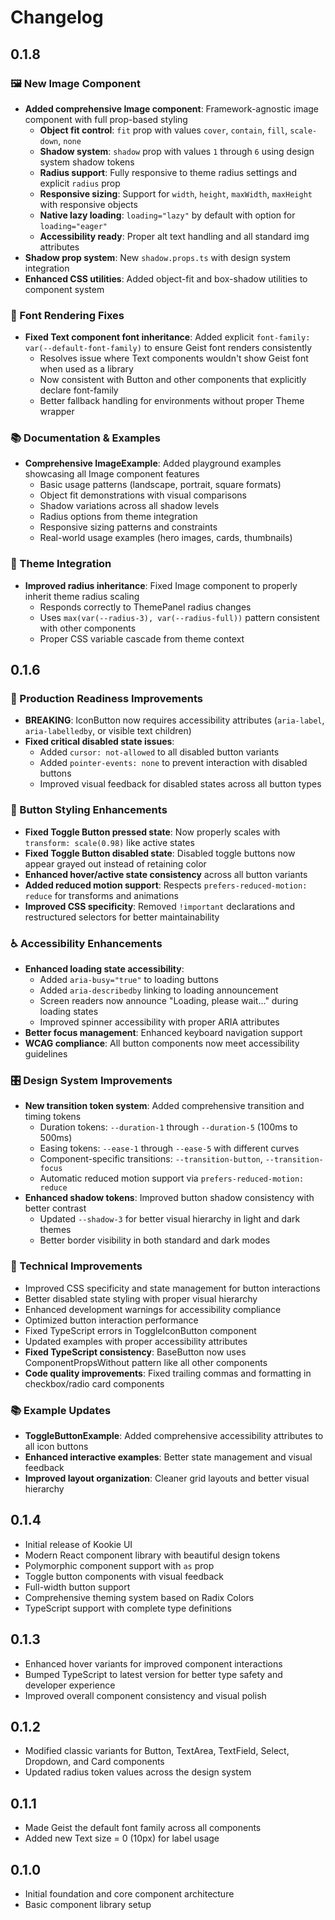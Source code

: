 # Changelog

## 0.1.8

### 🖼️ New Image Component

- **Added comprehensive Image component**: Framework-agnostic image component with full prop-based styling
  - **Object fit control**: `fit` prop with values `cover`, `contain`, `fill`, `scale-down`, `none`
  - **Shadow system**: `shadow` prop with values `1` through `6` using design system shadow tokens
  - **Radius support**: Fully responsive to theme radius settings and explicit `radius` prop
  - **Responsive sizing**: Support for `width`, `height`, `maxWidth`, `maxHeight` with responsive objects
  - **Native lazy loading**: `loading="lazy"` by default with option for `loading="eager"`
  - **Accessibility ready**: Proper alt text handling and all standard img attributes
- **Shadow prop system**: New `shadow.props.ts` with design system integration
- **Enhanced CSS utilities**: Added object-fit and box-shadow utilities to component system

### 🔧 Font Rendering Fixes

- **Fixed Text component font inheritance**: Added explicit `font-family: var(--default-font-family)` to ensure Geist font renders consistently
  - Resolves issue where Text components wouldn't show Geist font when used as a library
  - Now consistent with Button and other components that explicitly declare font-family
  - Better fallback handling for environments without proper Theme wrapper

### 📚 Documentation & Examples

- **Comprehensive ImageExample**: Added playground examples showcasing all Image component features
  - Basic usage patterns (landscape, portrait, square formats)
  - Object fit demonstrations with visual comparisons
  - Shadow variations across all shadow levels
  - Radius options from theme integration
  - Responsive sizing patterns and constraints
  - Real-world usage examples (hero images, cards, thumbnails)

### 🎨 Theme Integration

- **Improved radius inheritance**: Fixed Image component to properly inherit theme radius scaling
  - Responds correctly to ThemePanel radius changes
  - Uses `max(var(--radius-3), var(--radius-full))` pattern consistent with other components
  - Proper CSS variable cascade from theme context

## 0.1.6

### 🚀 Production Readiness Improvements

- **BREAKING**: IconButton now requires accessibility attributes (`aria-label`, `aria-labelledby`, or visible text children)
- **Fixed critical disabled state issues**:
  - Added `cursor: not-allowed` to all disabled button variants
  - Added `pointer-events: none` to prevent interaction with disabled buttons
  - Improved visual feedback for disabled states across all button types

### 🎨 Button Styling Enhancements

- **Fixed Toggle Button pressed state**: Now properly scales with `transform: scale(0.98)` like active states
- **Fixed Toggle Button disabled state**: Disabled toggle buttons now appear grayed out instead of retaining color
- **Enhanced hover/active state consistency** across all button variants
- **Added reduced motion support**: Respects `prefers-reduced-motion: reduce` for transforms and animations
- **Improved CSS specificity**: Removed `!important` declarations and restructured selectors for better maintainability

### ♿ Accessibility Enhancements

- **Enhanced loading state accessibility**:
  - Added `aria-busy="true"` to loading buttons
  - Added `aria-describedby` linking to loading announcement
  - Screen readers now announce "Loading, please wait..." during loading states
  - Improved spinner accessibility with proper ARIA attributes
- **Better focus management**: Enhanced keyboard navigation support
- **WCAG compliance**: All button components now meet accessibility guidelines

### 🎛️ Design System Improvements

- **New transition token system**: Added comprehensive transition and timing tokens
  - Duration tokens: `--duration-1` through `--duration-5` (100ms to 500ms)
  - Easing tokens: `--ease-1` through `--ease-5` with different curves
  - Component-specific transitions: `--transition-button`, `--transition-focus`
  - Automatic reduced motion support via `prefers-reduced-motion: reduce`
- **Enhanced shadow tokens**: Improved button shadow consistency with better contrast
  - Updated `--shadow-3` for better visual hierarchy in light and dark themes
  - Better border visibility in both standard and dark modes

### 🔧 Technical Improvements

- Improved CSS specificity and state management for button interactions
- Better disabled state styling with proper visual hierarchy
- Enhanced development warnings for accessibility compliance
- Optimized button interaction performance
- Fixed TypeScript errors in ToggleIconButton component
- Updated examples with proper accessibility attributes
- **Fixed TypeScript consistency**: BaseButton now uses ComponentPropsWithout pattern like all other components
- **Code quality improvements**: Fixed trailing commas and formatting in checkbox/radio card components

### 📚 Example Updates

- **ToggleButtonExample**: Added comprehensive accessibility attributes to all icon buttons
- **Enhanced interactive examples**: Better state management and visual feedback
- **Improved layout organization**: Cleaner grid layouts and better visual hierarchy

## 0.1.4

- Initial release of Kookie UI
- Modern React component library with beautiful design tokens
- Polymorphic component support with `as` prop
- Toggle button components with visual feedback
- Full-width button support
- Comprehensive theming system based on Radix Colors
- TypeScript support with complete type definitions

## 0.1.3

- Enhanced hover variants for improved component interactions
- Bumped TypeScript to latest version for better type safety and developer experience
- Improved overall component consistency and visual polish

## 0.1.2

- Modified classic variants for Button, TextArea, TextField, Select, Dropdown, and Card components
- Updated radius token values across the design system

## 0.1.1

- Made Geist the default font family across all components
- Added new Text size = 0 (10px) for label usage

## 0.1.0

- Initial foundation and core component architecture
- Basic component library setup
